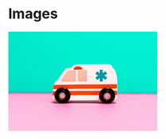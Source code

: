 # Images


![Image Ambulance](https://raw.githubusercontent.com/onaio/datasets/master/images/ambulance.jpg)
